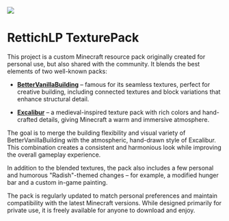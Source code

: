 ![](https://i.imgur.com/a3cIxx0.png)

# RettichLP TexturePack

This project is a custom Minecraft resource pack originally created for personal use, but also shared with the community. It blends the
best elements of two well-known packs:

- [**BetterVanillaBuilding**](https://bettervanillabuilding.com/) – famous for its seamless textures, perfect for creative building,
  including connected textures and block variations that enhance structural detail.

- [**Excalibur**](https://modrinth.com/resourcepack/excal) – a medieval-inspired texture pack with rich colors and hand-crafted
  details, giving Minecraft a warm and immersive atmosphere.

The goal is to merge the building flexibility and visual variety of BetterVanillaBuilding with the atmospheric, hand-drawn style of
Excalibur. This combination creates a consistent and harmonious look while improving the overall gameplay experience.

In addition to the blended textures, the pack also includes a few personal and humorous "Radish"-themed changes – for example, a
modified hunger bar and a custom in-game painting.

The pack is regularly updated to match personal preferences and maintain compatibility with the latest Minecraft versions. While
designed primarily for private use, it is freely available for anyone to download and enjoy.
